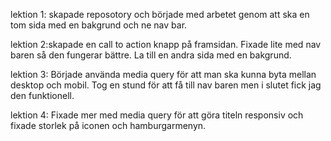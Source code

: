 lektion 1: skapade reposotory och började med arbetet genom att ska en tom sida med en bakgrund och ne nav bar.

lektion 2:skapade en call to action knapp på framsidan. Fixade lite med nav baren så den fungerar bättre. La till en andra sida med en bakgrund.

lektion 3: Började använda media query för att man ska kunna byta mellan desktop och mobil. Tog en stund för att få till nav baren men i slutet fick jag den funktionell.

lektion 4: Fixade mer med media query för att göra titeln responsiv och fixade storlek på iconen och hamburgarmenyn.